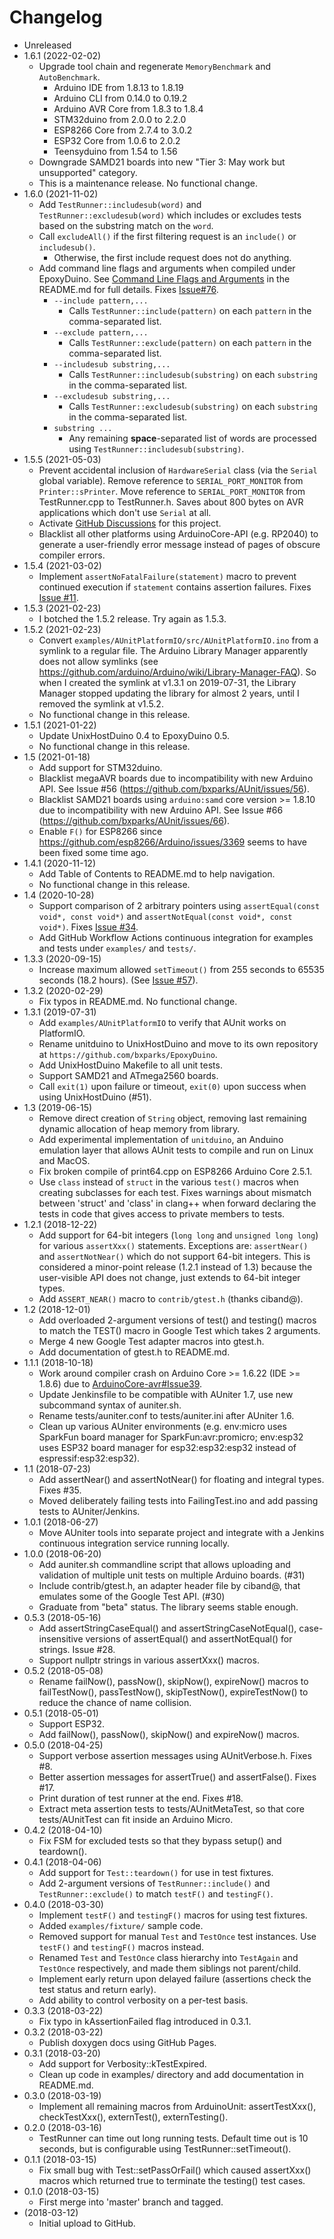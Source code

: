 # Changelog

* Unreleased
* 1.6.1 (2022-02-02)
    * Upgrade tool chain and regenerate `MemoryBenchmark` and `AutoBenchmark`.
        * Arduino IDE from 1.8.13 to 1.8.19
        * Arduino CLI from 0.14.0 to 0.19.2
        * Arduino AVR Core from 1.8.3 to 1.8.4
        * STM32duino from 2.0.0 to 2.2.0
        * ESP8266 Core from 2.7.4 to 3.0.2
        * ESP32 Core from 1.0.6 to 2.0.2
        * Teensyduino from 1.54 to 1.56
    * Downgrade SAMD21 boards into new "Tier 3: May work but unsupported"
      category.
    * This is a maintenance release. No functional change.
* 1.6.0 (2021-11-02)
    * Add `TestRunner::includesub(word)` and `TestRunner::excludesub(word)`
      which includes or excludes tests based on the substring match on the
      `word`.
    * Call `excludeAll()` if the first filtering request is an `include()` or
      `includesub()`.
        * Otherwise, the first include request does not do anything.
    * Add command line flags and arguments when compiled under EpoxyDuino.
      See [Command Line Flags and
      Arguments](README.md#CommandLineFlagsAndArguments) in the README.md for
      full details. Fixes
      [Issue#76](https://github.com/bxparks/AUnit/issues/76).
        * `--include pattern,...`
            * Calls `TestRunner::include(pattern)` on each `pattern` in the
              comma-separated list.
        * `--exclude pattern,...`
            * Calls `TestRunner::exclude(pattern)` on each `pattern` in the
              comma-separated list.
        * `--includesub substring,...`
            * Calls `TestRunner::includesub(substring)` on each `substring` in
              the comma-separated list.
        * `--excludesub substring,...`
            * Calls `TestRunner::excludesub(substring)` on each `substring` in
              the comma-separated list.
        * `substring ...`
            * Any remaining **space**-separated list of words are processed
              using `TestRunner::includesub(substring)`.
* 1.5.5 (2021-05-03)
    * Prevent accidental inclusion of `HardwareSerial` class (via the `Serial`
      global variable). Remove reference to `SERIAL_PORT_MONITOR` from
      `Printer::sPrinter`. Move reference to `SERIAL_PORT_MONITOR` from
      TestRunner.cpp to TestRunner.h. Saves about 800 bytes on AVR applications
      which don't use `Serial` at all.
    * Activate
      [GitHub Discussions](https://github.com/bxparks/AUnit/discussions)
      for this project.
    * Blacklist all other platforms using ArduinoCore-API (e.g. RP2040) to
      generate a user-friendly error message instead of pages of obscure
      compiler errors.
* 1.5.4 (2021-03-02)
    * Implement `assertNoFatalFailure(statement)` macro to prevent continued
      execution if `statement` contains assertion failures. Fixes
      [Issue #11](https://github.com/bxparks/AUnit/issues/11).
* 1.5.3 (2021-02-23)
    * I botched the 1.5.2 release. Try again as 1.5.3.
* 1.5.2 (2021-02-23)
    * Convert `examples/AUnitPlatformIO/src/AUnitPlatformIO.ino` from
      a symlink to a regular file. The Arduino Library Manager apparently does
      not allow symlinks (see
      https://github.com/arduino/Arduino/wiki/Library-Manager-FAQ). So when I
      created the symlink at v1.3.1 on 2019-07-31, the Library Manager stopped
      updating the library for almost 2 years, until I removed the symlink at
      v1.5.2.
    * No functional change in this release.
* 1.5.1 (2021-01-22)
    * Update UnixHostDuino 0.4 to EpoxyDuino 0.5.
    * No functional change in this release.
* 1.5 (2021-01-18)
    * Add support for STM32duino.
    * Blacklist megaAVR boards due to incompatibility with new Arduino API.
      See Issue #56 (https://github.com/bxparks/AUnit/issues/56).
    * Blacklist SAMD21 boards using `arduino:samd` core version >= 1.8.10
      due to incompatibility with new Arduino API. See Issue #66
      (https://github.com/bxparks/AUnit/issues/66).
    * Enable `F()` for ESP8266 since
      https://github.com/esp8266/Arduino/issues/3369 seems to have been fixed
      some time ago.
* 1.4.1 (2020-11-12)
    * Add Table of Contents to README.md to help navigation.
    * No functional change in this release.
* 1.4 (2020-10-28)
    * Support comparison of 2 arbitrary pointers using
      `assertEqual(const void*, const void*)` and
      `assertNotEqual(const void*, const void*)`. Fixes
      [Issue #34](https://github.com/bxparks/AUnit/issues/34).
    * Add GitHub Workflow Actions continuous integration for examples
      and tests under `examples/` and `tests/`.
* 1.3.3 (2020-09-15)
    * Increase maximum allowed `setTimeout()` from 255 seconds to 65535 seconds
      (18.2 hours). (See [Issue
      #57](https://github.com/bxparks/AUnit/issues/57)).
* 1.3.2 (2020-02-29)
    * Fix typos in README.md. No functional change.
* 1.3.1 (2019-07-31)
    * Add `examples/AUnitPlatformIO` to verify that AUnit works on PlatformIO.
    * Rename unitduino to UnixHostDuino and move to its own repository at
      `https://github.com/bxparks/EpoxyDuino`.
    * Add UnixHostDuino Makefile to all unit tests.
    * Support SAMD21 and ATmega2560 boards.
    * Call `exit(1)` upon failure or timeout, `exit(0)` upon success when using
      UnixHostDuino (#51).
* 1.3 (2019-06-15)
    * Remove direct creation of `String` object, removing last remaining dynamic
      allocation of heap memory from library.
    * Add experimental implementation of `unitduino`, an Anduino emulation
      layer that allows AUnit tests to compile and run on Linux and MacOS.
    * Fix broken compile of print64.cpp on ESP8266 Arduino Core 2.5.1.
    * Use `class` instead of `struct` in the various `test()` macros when
      creating subclasses for each test. Fixes warnings about mismatch between
      'struct' and 'class' in clang++ when forward declaring the tests in code
      that gives access to private members to tests.
* 1.2.1 (2018-12-22)
    * Add support for 64-bit integers (`long long` and `unsigned long long`)
      for various `assertXxx()` statements. Exceptions are: `assertNear()` and
      `assertNotNear()` which do not support 64-bit integers. This is considered
      a minor-point release (1.2.1 instead of 1.3) because the user-visible API
      does not change, just extends to 64-bit integer types.
    * Add `ASSERT_NEAR()` macro to `contrib/gtest.h` (thanks ciband@).
* 1.2 (2018-12-01)
    * Add overloaded 2-argument versions of test() and testing() macros to match
      the TEST() macro in Google Test which takes 2 arguments.
    * Merge 4 new Google Test adapter macros into gtest.h.
    * Add documentation of gtest.h to README.md.
* 1.1.1 (2018-10-18)
    * Work around compiler crash on Arduino Core >= 1.6.22 (IDE >= 1.8.6)
      due to
      [ArduinoCore-avr#Issue39](https://github.com/arduino/ArduinoCore-avr/issues/39).
    * Update Jenkinsfile to be compatible with AUniter 1.7, use new subcommand
      syntax of auniter.sh.
    * Rename tests/auniter.conf to tests/auniter.ini after AUniter 1.6.
    * Clean up various AUniter environments (e.g. env:micro uses SparkFun board
      manager for SparkFun:avr:promicro; env:esp32 uses ESP32 board manager
      for esp32:esp32:esp32 instead of espressif:esp32:esp32).
* 1.1 (2018-07-23)
    * Add assertNear() and assertNotNear() for floating and integral types.
      Fixes #35.
    * Moved deliberately failing tests into FailingTest.ino and add passing
      tests to AUniter/Jenkins.
* 1.0.1 (2018-06-27)
    * Move AUniter tools into separate project and integrate with
      a Jenkins continuous integration service running locally.
* 1.0.0 (2018-06-20)
    * Add auniter.sh commandline script that allows uploading and validation
      of multiple unit tests on multiple Arduino boards. (#31)
    * Include contrib/gtest.h, an adapter header file by
      ciband@, that emulates some of the Google Test API. (#30)
    * Graduate from "beta" status. The library seems stable enough.
* 0.5.3 (2018-05-16)
    * Add assertStringCaseEqual() and assertStringCaseNotEqual(),
      case-insensitive versions of assertEqual() and assertNotEqual() for
      strings. Issue #28.
    * Support nullptr strings in various assertXxx() macros.
* 0.5.2 (2018-05-08)
    * Rename failNow(), passNow(), skipNow(), expireNow() macros to
      failTestNow(), passTestNow(), skipTestNow(), expireTestNow() to reduce
      the chance of name collision.
* 0.5.1 (2018-05-01)
    * Support ESP32.
    * Add failNow(), passNow(), skipNow() and expireNow() macros.
* 0.5.0 (2018-04-25)
    * Support verbose assertion messages using AUnitVerbose.h. Fixes #8.
    * Better assertion messages for assertTrue() and assertFalse(). Fixes #17.
    * Print duration of test runner at the end. Fixes #18.
    * Extract meta assertion tests to tests/AUnitMetaTest, so that core
      tests/AUnitTest can fit inside an Arduino Micro.
* 0.4.2 (2018-04-10)
    * Fix FSM for excluded tests so that they bypass setup() and teardown().
* 0.4.1 (2018-04-06)
    * Add support for `Test::teardown()` for use in test fixtures.
    * Add 2-argument versions of `TestRunner::include()` and
      `TestRunner::exclude()` to match `testF()` and `testingF()`.
* 0.4.0 (2018-03-30)
    * Implement `testF()` and `testingF()` macros for using test fixtures.
    * Added `examples/fixture/` sample code.
    * Removed support for manual `Test` and `TestOnce` test instances. Use
      `testF()` and `testingF()` macros instead.
    * Renamed `Test` and `TestOnce` class hierarchy into `TestAgain` and
      `TestOnce` respectively, and made them siblings not parent/child.
    * Implement early return upon delayed failure (assertions check the test
      status and return early).
    * Add ability to control verbosity on a per-test basis.
* 0.3.3 (2018-03-22)
    * Fix typo in kAssertionFailed flag introduced in 0.3.1.
* 0.3.2 (2018-03-22)
    * Publish doxygen docs using GitHub Pages.
* 0.3.1 (2018-03-20)
    * Add support for Verbosity::kTestExpired.
    * Clean up code in examples/ directory and add documentation in README.md.
* 0.3.0 (2018-03-19)
    * Implement all remaining macros from ArduinoUnit:
      assertTestXxx(), checkTestXxx(), externTest(), externTesting().
* 0.2.0 (2018-03-16)
    * TestRunner can time out long running tests. Default time out is 10
      seconds, but is configurable using TestRunner::setTimeout().
* 0.1.1 (2018-03-15)
    * Fix small bug with Test::setPassOrFail() which caused assertXxx()
      macros which returned true to terminate the testing() test cases.
* 0.1.0 (2018-03-15)
    * First merge into 'master' branch and tagged.
* (2018-03-12)
    * Initial upload to GitHub.

